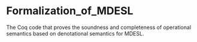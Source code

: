 # Formalization_of_MDESL
The Coq code that proves the soundness and completeness of operational semantics based on denotational semantics for MDESL.
